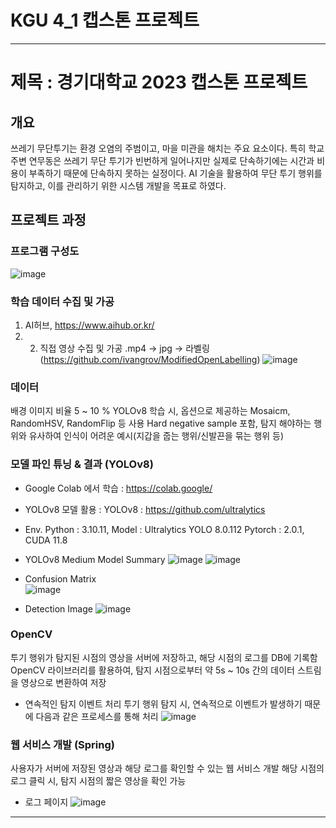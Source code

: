 # KGU 4_1 캡스톤 프로젝트

---------------------------------------------------

# 제목 : 경기대학교 2023 캡스톤 프로젝트

## 개요
쓰레기 무단투기는 환경 오염의 주범이고, 마을 미관을 해치는 주요 요소이다.
특히 학교 주변 연무동은 쓰레기 무단 투기가 빈번하게 일어나지만 실제로 단속하기에는 시간과 비용이 부족하기 때문에 단속하지 못하는 실정이다.
AI 기술을 활용하여 무단 투기 행위를 탐지하고, 이를 관리하기 위한 시스템 개발을 목표로 하였다.


## 프로젝트 과정

### 프로그램 구성도
![image](https://github.com/Hojun1123/4_1Mojadol/assets/65999992/ffda7afc-46db-4b9d-a3bd-f27561c0fc35)


### 학습 데이터 수집 및 가공
1. AI허브, https://www.aihub.or.kr/
2. 2. 직접 영상 수집 및 가공
.mp4 -> jpg -> 라벨링(https://github.com/ivangrov/ModifiedOpenLabelling)
![image](https://github.com/Hojun1123/4_1Mojadol/assets/65999992/cb60837e-8e7d-445e-b4aa-9464f21a7bdd)


### 데이터
배경 이미지 비율 5 ~ 10 %
YOLOv8 학습 시, 옵션으로 제공하는 Mosaicm, RandomHSV, RandomFlip 등 사용
Hard negative sample 포함, 탐지 해야하는 행위와 유사하여 인식이 어려운 예시(지갑을 줍는 행위/신발끈을 묶는 행위 등)


### 모델 파인 튜닝 & 결과 (YOLOv8)
- Google Colab 에서 학습 : https://colab.google/
- YOLOv8 모델 활용 : YOLOv8 : https://github.com/ultralytics

- Env.
Python : 3.10.11, Model : Ultralytics YOLO 8.0.112
Pytorch : 2.0.1, CUDA 11.8

- YOLOv8 Medium Model Summary
![image](https://github.com/Hojun1123/4_1Mojadol/assets/65999992/0bb6d29d-9c1c-4c40-b08c-e62ae769a2d3)
![image](https://github.com/Hojun1123/4_1Mojadol/assets/65999992/f1a04509-3cdf-45cf-b5ec-d30ef965f315)                            

- Confusion Matrix                                         
![image](https://github.com/Hojun1123/4_1Mojadol/assets/65999992/c09127ff-f8b7-4322-9d59-3462b05c9587)

- Detection Image
![image](https://github.com/Hojun1123/4_1Mojadol/assets/65999992/976b29fe-f0c3-463e-a707-f783b83676c9)


### OpenCV
투기 행위가 탐지된 시점의 영상을 서버에 저장하고, 해당 시점의 로그를 DB에 기록함
OpenCV 라이브러리를 활용하여, 탐지 시점으로부터 약 5s ~ 10s 간의 데이터 스트림을 영상으로 변환하여 저장

- 연속적인 탐지 이벤트 처리
투기 행위 탐지 시, 연속적으로 이벤트가 발생하기 때문에 다음과 같은 프로세스를 통해 처리
![image](https://github.com/Hojun1123/4_1Mojadol/assets/65999992/2c8c5670-3ab9-4509-b1e3-72f3b26d47dc)


### 웹 서비스 개발 (Spring)
사용자가 서버에 저장된 영상과 해당 로그를 확인할 수 있는 웹 서비스 개발
해당 시점의 로그 클릭 시, 탐지 시점의 짧은 영상을 확인 가능
- 로그 페이지
![image](https://github.com/Hojun1123/4_1Mojadol/assets/65999992/f2e11eea-4262-41b3-9d69-2bb0be4d3072)

----------------------------------------------------------------------------------------

